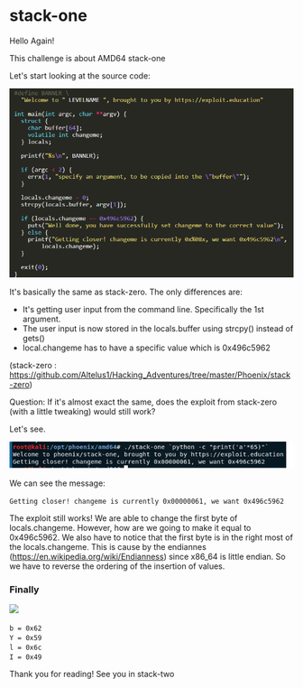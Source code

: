 # stack-one

Hello Again!

This challenge is about AMD64 stack-one

Let's start looking at the source code:

![](https://raw.githubusercontent.com/Altelus1/Hacking_Adventures/master/Phoenix/stack-one/images/1.png)

It's basically the same as stack-zero. The only differences are:
- It's getting user input from the command line. Specifically the 1st argument.
- The user input is now stored in the locals.buffer using strcpy() instead of gets()
- local.changeme has to have a specific value which is 0x496c5962

(stack-zero : https://github.com/Altelus1/Hacking_Adventures/tree/master/Phoenix/stack-zero)

Question:
If it's almost exact the same, does the exploit from stack-zero (with a little tweaking) would still work?

Let's see.

![](https://raw.githubusercontent.com/Altelus1/Hacking_Adventures/master/Phoenix/stack-one/images/2.png)

We can see the message:

```Getting closer! changeme is currently 0x00000061, we want 0x496c5962```

The exploit still works! We are able to change the first byte
of locals.changeme. However, how are we going to make it equal
to 0x496c5962. We also have to notice that the first byte
is in the right most of the locals.changeme. This is cause by the
endiannes (https://en.wikipedia.org/wiki/Endianness) since x86_64
is little endian. So we have to reverse the ordering of the
insertion of values.

### Finally

![](https://raw.githubusercontent.com/Altelus1/Hacking_Adventures/master/Phoenix/stack-one/images/3.png)

```b = 0x62``` <br/>
```Y = 0x59``` <br/>
```l = 0x6c``` <br/>
```I = 0x49``` <br/>

Thank you for reading!
See you in stack-two

